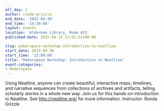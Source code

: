```yaml
---
all_day: 1
author: ronda-grizzle
end_date: '2015-09-30'
end_time: '14:30:00'
layout: events
location: 'Alderman Library, Room 423'
published-date: 2015-09-15 13:01:51+00:00

slug: makerspace-workshop-introduction-to-neatline
start_date: 2015-09-30
start_time: '13:00:00'
title: 'Makerspace Workshop: Introduction to Neatline'
event-categories:
- Makerspace
---
```


Using Neatline, anyone can create beautiful, interactive maps, timelines, and narrative sequences from collections of archives and artifacts, telling scholarly stories in a whole new way. Join us for this hands-on introduction to Neatline. See http://neatline.org/ for more information. Instructor: Ronda Grizzle
